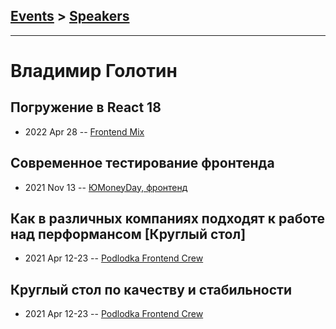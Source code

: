## [Events](../README.md) > [Speakers](../speakers.md)
---

# Владимир Голотин

## Погружение в React 18
- 2022 Apr 28 -- [Frontend Mix](https://youtu.be/0d166V8fHrc?t=297)    
## Современное тестирование фронтенда
- 2021 Nov 13 -- [ЮMoneyDay, фронтенд](https://youtu.be/-ik1WuyRpN0)    
## Как в различных компаниях подходят к работе над перформансом [Круглый стол]
- 2021 Apr 12-23 -- [Podlodka Frontend Crew](https://www.youtube.com/watch?v=sP6nD7_7hL8)    
## Круглый стол по качеству и стабильности
- 2021 Apr 12-23 -- [Podlodka Frontend Crew](https://www.youtube.com/watch?v=yumnasnGoyY)    

